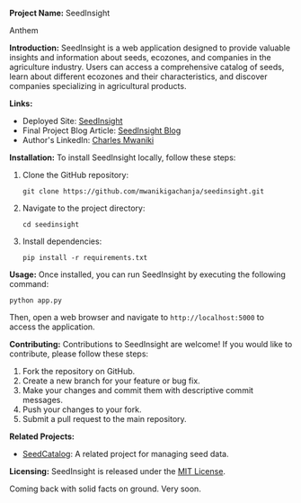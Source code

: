 **Project Name:** SeedInsight

Anthem

**Introduction:**
SeedInsight is a web application designed to provide valuable insights and information about seeds, ecozones, and companies in the agriculture industry. Users can access a comprehensive catalog of seeds, learn about different ecozones and their characteristics, and discover companies specializing in agricultural products.

**Links:**
- Deployed Site: [SeedInsight](https://seedinsight.webcharm.tech)
- Final Project Blog Article: [SeedInsight Blog](https://seedinsight.webcharm.tech/blog)
- Author's LinkedIn: [Charles Mwaniki](https://www.linkedin.com/in/charlesmwaniki)

**Installation:**
To install SeedInsight locally, follow these steps:
1. Clone the GitHub repository:
   ```
   git clone https://github.com/mwanikigachanja/seedinsight.git
   ```
2. Navigate to the project directory:
   ```
   cd seedinsight
   ```
3. Install dependencies:
   ```
   pip install -r requirements.txt
   ```

**Usage:**
Once installed, you can run SeedInsight by executing the following command:
```
python app.py
```
Then, open a web browser and navigate to `http://localhost:5000` to access the application.

**Contributing:**
Contributions to SeedInsight are welcome! If you would like to contribute, please follow these steps:
1. Fork the repository on GitHub.
2. Create a new branch for your feature or bug fix.
3. Make your changes and commit them with descriptive commit messages.
4. Push your changes to your fork.
5. Submit a pull request to the main repository.

**Related Projects:**
- [SeedCatalog](https://github.com/mwanikigachanja/seedcatalog): A related project for managing seed data.

**Licensing:**
SeedInsight is released under the [MIT License](https://github.com/mwanikigachanja/seedinsight/blob/main/LICENSE).



Coming back with solid facts on ground. Very soon. 
